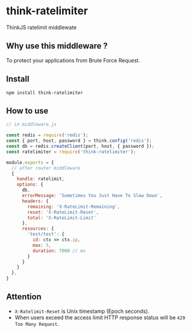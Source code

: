 # think-ratelimiter
ThinkJS ratelimit middlewate

## Why use this middleware ?

To protect your applications from Brute Force Request.


## Install

`npm install think-ratelimiter`

## How to use
```js
// in middleware.js

const redis = require('redis');
const { port, host, password } = think.config('redis');
const db = redis.createClient(port, host, { password });
const ratelimiter = require('think-ratelimiter');

module.exports = {
  // after router middleware
  {
    handle: ratelimit,
    options: {
      db,
      errorMessage: 'Sometimes You Just Have To Slow Down',
      headers: {
        remaining: 'X-RateLimit-Remaining',
        reset: 'X-RateLimit-Reset',
        total: 'X-RateLimit-Limit'
      },
      resources: {
        'test/test': {
          id: ctx => ctx.ip,
          max: 5,
          duration: 7000 // ms
        }
      }
    }
  },
}

```

## Attention

* `X-Ratelimit-Reset` is Unix timestamp (Epoch seconds).
* When users exceed the access limit HTTP response status will be `429 Too Many Request`.